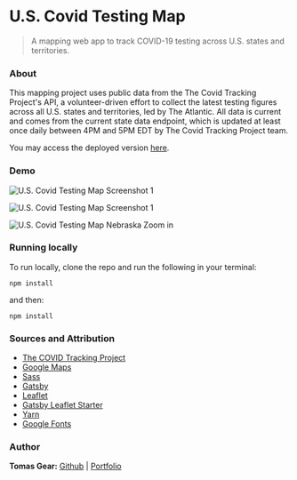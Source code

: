 # U.S. Covid Testing Map

> A mapping web app to track COVID-19 testing across U.S. states and territories. 

### About 
This mapping project uses public data from the The Covid Tracking Project's API, a volunteer-driven effort to collect the latest testing figures across all U.S. states and territories, led by The Atlantic. All data is current and comes from the current state data endpoint, which is updated at least once daily between 4PM and 5PM EDT by The Covid Tracking Project team.

You may access the deployed version [here](https://usa-covid-testing.netlify.app/). 

### Demo

![U.S. Covid Testing Map Screenshot 1]("./screenshot1.png")

![U.S. Covid Testing Map Screenshot 1]("screenshot1.png")

![U.S. Covid Testing Map Nebraska Zoom in]("/screenshot1.png")

### Running locally 
To run locally, clone the repo and run the following in your terminal: 
```
npm install 
```
and then: 
```
npm install 
```

### Sources and Attribution 

* [The COVID Tracking Project](https://yarnpkg.com/en/)
* [Google Maps](https://developers.google.com/maps/documentation)
* [Sass](https://sass-lang.com)
* [Gatsby](https://www.gatsbyjs.org/)
* [Leaflet](https://leafletjs.com/)
* [Gatsby Leaflet Starter](https://github.com/colbyfayock/gatsby-starter-leaflet)
* [Yarn](https://yarnpkg.com/en/)
* [Google Fonts](https://fonts.google.com/)

### Author
**Tomas Gear:** [Github](https://github.com/nexio-t) | [Portfolio](http://www.tomas-gear.com)

